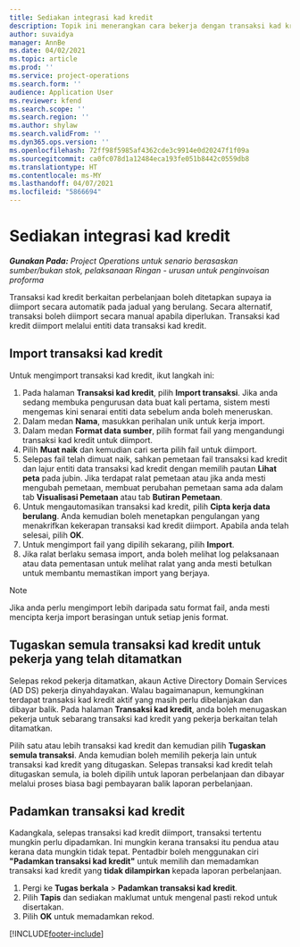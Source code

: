 ```yaml
---
title: Sediakan integrasi kad kredit
description: Topik ini menerangkan cara bekerja dengan transaksi kad kredit berkaitan perbelanjaan.
author: suvaidya
manager: AnnBe
ms.date: 04/02/2021
ms.topic: article
ms.prod: ''
ms.service: project-operations
ms.search.form: ''
audience: Application User
ms.reviewer: kfend
ms.search.scope: ''
ms.search.region: ''
ms.author: shylaw
ms.search.validFrom: ''
ms.dyn365.ops.version: ''
ms.openlocfilehash: 72ff98f5985af4362cde3c9914e0d20247f1f09a
ms.sourcegitcommit: ca0fc078d1a12484eca193fe051b8442c0559db8
ms.translationtype: HT
ms.contentlocale: ms-MY
ms.lasthandoff: 04/07/2021
ms.locfileid: "5866694"
---
```

# <a name="set-up-credit-card-integration"></a>Sediakan integrasi kad kredit

_**Gunakan Pada:** Project Operations untuk senario berasaskan sumber/bukan stok, pelaksanaan Ringan - urusan untuk penginvoisan proforma_

Transaksi kad kredit berkaitan perbelanjaan boleh ditetapkan supaya ia diimport secara automatik pada jadual yang berulang. Secara alternatif, transaksi boleh diimport secara manual apabila diperlukan. Transaksi kad kredit diimport melalui entiti data transaksi kad kredit.

## <a name="import-credit-card-transactions"></a>Import transaksi kad kredit

Untuk mengimport transaksi kad kredit, ikut langkah ini:

1. Pada halaman **Transaksi kad kredit**, pilih **Import transaksi**. Jika anda sedang membuka pengurusan data buat kali pertama, sistem mesti mengemas kini senarai entiti data sebelum anda boleh meneruskan.
2. Dalam medan **Nama**, masukkan perihalan unik untuk kerja import.
3. Dalam medan **Format data sumber**, pilih format fail yang mengandungi transaksi kad kredit untuk diimport.
4. Pilih **Muat naik** dan kemudian cari serta pilih fail untuk diimport.
5. Selepas fail telah dimuat naik, sahkan pemetaan fail transaksi kad kredit dan lajur entiti data transaksi kad kredit dengan memilih pautan **Lihat peta** pada jubin. Jika terdapat ralat pemetaan atau jika anda mesti mengubah pemetaan, membuat perubahan pemetaan sama ada dalam tab **Visualisasi Pemetaan** atau tab **Butiran Pemetaan**.
6. Untuk mengautomasikan transaksi kad kredit, pilih **Cipta kerja data berulang**. Anda kemudian boleh menetapkan pengulangan yang menakrifkan kekerapan transaksi kad kredit diimport. Apabila anda telah selesai, pilih **OK**.
7. Untuk mengimport fail yang dipilih sekarang, pilih **Import**.
8. Jika ralat berlaku semasa import, anda boleh melihat log pelaksanaan atau data pementasan untuk melihat ralat yang anda mesti betulkan untuk membantu memastikan import yang berjaya.

> [!NOTE]
> Jika anda perlu mengimport lebih daripada satu format fail, anda mesti mencipta kerja import berasingan untuk setiap jenis format.

## <a name="reassign-the-credit-card-transactions-for-terminated-employees"></a>Tugaskan semula transaksi kad kredit untuk pekerja yang telah ditamatkan

Selepas rekod pekerja ditamatkan, akaun Active Directory Domain Services (AD DS) pekerja dinyahdayakan. Walau bagaimanapun, kemungkinan terdapat transaksi kad kredit aktif yang masih perlu dibelanjakan dan dibayar balik. Pada halaman **Transaksi kad kredit**, anda boleh menugaskan pekerja untuk sebarang transaksi kad kredit yang pekerja berkaitan telah ditamatkan.

Pilih satu atau lebih transaksi kad kredit dan kemudian pilih **Tugaskan semula transaksi**. Anda kemudian boleh memilih pekerja lain untuk transaksi kad kredit yang ditugaskan. Selepas transaksi kad kredit telah ditugaskan semula, ia boleh dipilih untuk laporan perbelanjaan dan dibayar melalui proses biasa bagi pembayaran balik laporan perbelanjaan.

## <a name="delete-credit-card-transactions"></a>Padamkan transaksi kad kredit 

Kadangkala, selepas transaksi kad kredit diimport, transaksi tertentu mungkin perlu dipadamkan. Ini mungkin kerana transaksi itu pendua atau kerana data mungkin tidak tepat. Pentadbir boleh menggunakan ciri **"Padamkan transaksi kad kredit"** untuk memilih dan memadamkan transaksi kad kredit yang **tidak dilampirkan** kepada laporan perbelanjaan. 

1. Pergi ke **Tugas berkala** > **Padamkan transaksi kad kredit**.
2. Pilih **Tapis** dan sediakan maklumat untuk mengenal pasti rekod untuk disertakan.
3. Pilih **OK** untuk memadamkan rekod. 

[!INCLUDE[footer-include](../includes/footer-banner.md)]

